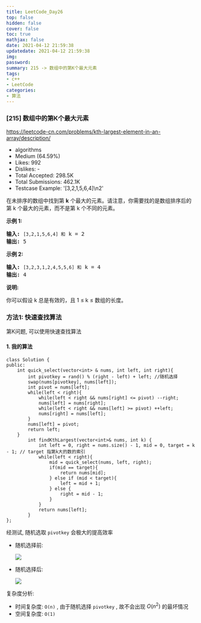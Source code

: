 ```yaml
---
title: LeetCode_Day26
top: false
hidden: false
cover: false
toc: true
mathjax: false
date: 2021-04-12 21:59:38
updatedate: 2021-04-12 21:59:38
img:
password:
summary: 215 -> 数组中的第K个最大元素
tags:
- c++
- LeetCode
categories:
- 算法
---
```


### [215] 数组中的第K个最大元素

https://leetcode-cn.com/problems/kth-largest-element-in-an-array/description/

* algorithms
* Medium (64.59%)
* Likes:    992
* Dislikes: -
* Total Accepted:    298.5K
* Total Submissions: 462.1K
* Testcase Example:  '[3,2,1,5,6,4]\n2'

<p>在未排序的数组中找到第 <strong>k</strong> 个最大的元素。请注意，你需要找的是数组排序后的第 k 个最大的元素，而不是第 k 个不同的元素。</p>

<p><strong>示例 1:</strong></p>

<pre><strong>输入:</strong> <code>[3,2,1,5,6,4] 和</code> k = 2
<strong>输出:</strong> 5
</pre>

<p><strong>示例&nbsp;2:</strong></p>

<pre><strong>输入:</strong> <code>[3,2,3,1,2,4,5,5,6] 和</code> k = 4
<strong>输出:</strong> 4</pre>

<p><strong>说明: </strong></p>

<p>你可以假设 k 总是有效的，且 1 &le; k &le; 数组的长度。</p>

### 方法1: 快速查找算法

第K问题, 可以使用快速查找算法

#### 1. 我的算法

```
class Solution {
public:
	int quick_select(vector<int> & nums, int left, int right){
		int pivotkey = rand() % (right - left) + left; //随机选择
		swap(nums[pivotkey], nums[left]);
		int pivot = nums[left];
		while(left < right){
			while(left < right && nums[right] <= pivot) --right;
			nums[left] = nums[right];
			while(left < right && nums[left] >= pivot) ++left;
			nums[right] = nums[left];
		}
		nums[left] = pivot;
		return left;
	}
		int findKthLargest(vector<int>& nums, int k) {
			int left = 0, right = nums.size() - 1, mid = 0, target = k - 1; // target 指第k大的数的索引
			while(left < right){
				mid = quick_select(nums, left, right);
				if(mid == target){
					return nums[mid];
				} else if (mid < target){
					left = mid + 1;
				} else {
					right = mid - 1;
				}
			}
			return nums[left];
		}
};
```

经测试, 随机选取 `pivotkey` 会极大的提高效率

- 随机选择前: 

	![](https://cdn.jsdelivr.net/gh/liuyaanng/Blog_source@master/blog_images/img/20210412220406.png)

- 随机选择后: 

	![](https://cdn.jsdelivr.net/gh/liuyaanng/Blog_source@master/blog_images/img/20210412220509.png)

复杂度分析: 
- 时间复杂度: `O(n)` , 由于随机选择 `pivotkey` , 故不会出现 $O(n^2)$ 的最坏情况
- 空间复杂度:  `O(1)`

